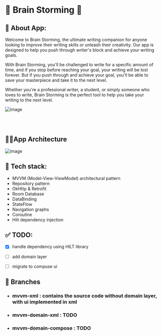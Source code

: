 #  🧠 Brain Storming 🧠  

## 🔰 About App:
Welcome to Brain Storming, the ultimate writing companion for anyone looking to improve their writing skills or unleash their creativity. Our app is designed to help you push through writer's block and achieve your writing goals.

With Brain Storming, you'll be challenged to write for a specific amount of time, and if you stop before reaching your goal, your writing will be lost forever. But if you push through and achieve your goal, you'll be able to save your masterpiece and take it to the next level.

Whether you're a professional writer, a student, or simply someone who loves to write, Brain Storming is the perfect tool to help you take your writing to the next level.


![image](https://user-images.githubusercontent.com/64896000/213888100-39e87f89-089e-4eb5-b498-46e816c0a4f8.png)


<br><br>

## 👨‍🔬App Architecture
![image](https://user-images.githubusercontent.com/64896000/213888696-cd259d43-e62a-479a-837c-c6b8f266bf4e.png)


## 🚀 Tech stack:
* MVVM (Model-View-ViewModel) architectural pattern
* Repository pattern
* OkHttp & Retrofit
* Room Database
* DataBinding
* StateFlow
* Navigation graphs
* Coroutine
* Hilt dependency injection


## ✅ TODO:
- [x] handle dependency using HILT library 
- [ ] add domain layer
- [ ] migrate to compuse ui


## 🌿 Branches
* ### mvvm-xml : contains the source code without domain layer, with ui implemented in xml
* ### mvvm-domain-xml : TODO
* ### mvvm-domain-compose : TODO
<br><br> 
